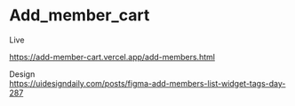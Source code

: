 # Add_member_cart

Live </br> 

https://add-member-cart.vercel.app/add-members.html </br>

Design
</br>
https://uidesigndaily.com/posts/figma-add-members-list-widget-tags-day-287
